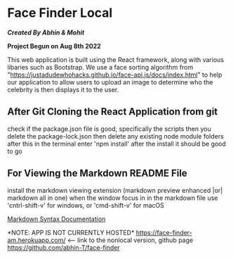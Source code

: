# Face Finder Local

**_Created By Abhin & Mohit_**

**Project Begun on Aug 8th 2022**

This web application is built using the React framework, along with various libaries such as
Bootstrap. We use a face sorting algorithm from "https://justadudewhohacks.github.io/face-api.js/docs/index.html" 
to help our application to allow users to upload an image to determine who the celebrity is then displays it to the user.

## After Git Cloning the React Application from git

check if the package.json file is good, specifically the scripts
then you delete the package-lock.json
then delete any existing node module folders
after this in the terminal enter 'npm install'
after the install it should be good to go

## For Viewing the Markdown README File

install the markdown viewing extension (markdown preview enhanced |or| markdown all in one)
when the window focus in in the markdown file
use 'cntrl-shift-v' for windows, or 'cmd-shift-v' for macOS

[Markdown Syntax Documentation](https://www.markdownguide.org/basic-syntax/)

*NOTE: APP IS NOT CURRENTLY HOSTED\*
https://face-finder-am.herokuapp.com/ <-- link to the nonlocal version, github page https://github.com/abhin-T/face-finder
